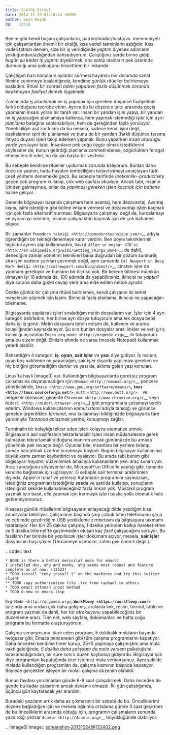 ```yaml
---
title: Günlük Ritüel
date: 2014-11-23 02:18:14 +0200
author: Emin Reşah
dp:   12510
---
```


Benim gibi kendi başına çalışanların, patron/müdür/hasta/vs. memnuniyeti
için çalışanlardan önemli bir eksiği, kısa vadeli tatminlerin azlığıdır.
Kısa vadeli tatmin derken, size bir iş verildiğinde *yaptım* diyecek
adımların yokluğundan/azlığından bahsediyorum. Çalıştığınız yerde birine
gidip, *bugün şu kadar iş yaptım* diyebilmek, ona sahip olanların pek
üzerinde durmadığı ama yokluğunu hissettiren bir imkandır.

Çalıştığım bazı konuların aylardır sürmesi hayatımı *her anlamda* sanat
filmine çevirmeye başladığında, kendime günlük ritüeller belirlemeye
başladım. Ritüel *bir sonraki adımı yaparken fazla düşünmek zorunda
bırakmayan faaliyet* demek lügatimde.

Zamanında *iş planlamak* ve *iş yapmak* için gereken düşünce
faaliyetinin farklı olduğunu tecrübe ettim. Ayrıca bu iki düşünce tarzı
arasında geçiş yapmanın insanı yoran bir tarafı var. İnsan bir yandan
işini yapıp, bir yandan ne iş yapacağını planlamaya kalkınca, hem yapmak
istemediği işler için *aşırı planlama* batağına saplanabiliyor, hem de
gereğinden fazla yoruluyor. Yöneticiliğin asıl zor kısmı da bu mesela,
sadece kendi işini değil, başkalarının işini de planlamak ve bunu da bir
yandan (farklı düşünce tarzına ihtiyaç duyan) işleri takip ederken
yapmak. Bunu yaparken insan *oturduğu yerde* yoruluyor tabii. İnsanların
pek çoğu özgür olmak istediklerini söyleseler de, bunun getirdiği
planlama zahmetindense, özgürlükten feragat etmeyi tercih eder, bu da
işin başka bir vechesi.

Bu sebeple kendime ritüeller uydurmak zorunda kalıyorum. Bunları daha
önce de yaptım, hatta hayatım tembelliğimi tedavi etmeyi amaçlayan türlü
çeşit yöntemi denemekle geçti. Bu sebeple tarifinde
*üretkenlik--productivity* geçen çok program kullanıp, çok web sayfası
okudum. Ancak tabi, insanın içinden gelmeyince, onlar da *yapılması
gereken işten kaçmak için bahane* haline geliyor.

Genelde bilgisayar başında çalışmam hem avantaj, hem dezavantaj. Avantaj
kısmı, işimi istediğim gibi bölme imkanı vermesi ve dezavantajı işten
kaçmak için çok fazla alternatif sunması. Bilgisayarla çalışmayı değil
de, kurcalamayı ve oynamayı sevince, insanın çalışmaktan kaçmak için de
çok bahanesi oluyor.

Bir zamanlar `Pomodoro tekniği <http://pomodorotechnique.com/>`__ adıyla
öğrendiğim bir tekniği denemeye karar verdim. Ben böyle tekniklerinin
hiçbirini aynen alıp kullanmadım, `David Allen'ın meşhur
GTD'si <http://en.wikipedia.org/wiki/Getting_Things_Done>`__ de dahil,
denediğim zaman yönetimi teknikleri bana doğrudan bir çözüm sunmadı;
zira işim sadece çarkları çevirmek değil, aynı zamanda `Cal Newport'un
Deep Work dediği <http://calnewport.com/blog/about/>`__ cinsten işler de
yapmam gerekiyor ve bunların bir ölçüsü yok. Bir kerede bitmesi mümkün
olmayan işi 10 adımda da, 100 adımda da yapabilirsiniz, ikincisi *ne
yaptın?* diye sorana daha güzel cevap verir ama elde edilen netice
aynıdır.

Özetle günlük bir çalışma ritüeli belirlemek, kendi çalışanın iki temel
meselesini çözmek için lazım. Birincisi fazla planlama, ikincisi ne
yapacağını bilememe.

Bilgisayarda yapılacak işleri sıraladığım metin dosyalarım var. İşler
için 4 ayrı kategori belirledim, her birine ayrı dosya tutuyorum ama tek
dosya belki daha iyi iş görür. Metin dosyasını tercih edişim de,
kullanım ve arama kolaylığından kaynaklanıyor. Şu sıra bunları dosyalar
arası linkler ve veri giriş kolaylığı açısından `Emacs
org-mode <http://orgmode.org>`__ ile tutuyorum ama bu elzem değil.
Elinizin altında ne varsa (mesela Notepad) kullanmak yeterli olabilir.

Bahsettiğim 4 kategori, **iş**, **oyun**, **sair işler** ve **yazı**
diye gidiyor. İş malum, oyun *boş* vaktimde ne yapacağım, sair işler
dışarda yapılması gereken ve hiç bittiğini göremediğim dertler ve yazı
da, aklıma gelen yazı konuları.

Linux'ta hayli |image0| var. Kullandığım bilgisayarlarda gereksiz
program çalışmasına dayanamadığım için `XMonad <http://xmonad.org/>`__
pencere yöneticisinde, `Emacs <http://www.gnu.org/software/emacs/>`__,
`tmux <http://tmux.sourceforge.net/>`__, `mutt <http://www.mutt.org/>`__
ve netgezer (browser, genelde `Chromium <http://www.chromium.org/>`__
veya `Midori <http://midori-browser.org/>`__) gibi programlarla
çalışmayı tercih ederim. Windows kullanıcılarının *komut istemi* adıyla
tanıdığı ve görünce genelde ürperdikleri *terminal*, onu kullanmayı
bildiğinizde bilgisayarla fare yardımıyla *Tarzanca anlaşmak* yerine,
*konuşmayı* sağlar.

Terminalin bir kolaylığı tekrar eden işleri kolayca otomatize etmek.
Bilgisayarın asıl vazifesinin tekrarlanabilir işleri insan müdahalesine
gerek kalmadan tekrarlamak olduğuna inanırım ancak günümüzde bu amaca
yönelmek pek revaçta değil. Oyunlar bile, insanlara bir yerlere
tıklatıp, zaman harcatmak üzerine kurulmaya başladı. Bugün bilgisayar
kullanımının büyük kısmı zaman kaybettirici ve oyalayıcı. Bu arada tabi
benim gibi bilgisayarı *hayatını düzenlemek* amacıyla kullananların yeni
araç sunan yok. Araç sunduğunu söyleyenler de, Microsoft'un Office'le
yaptığı gibi, temelde kendine bağlamak için uğraşıyor. O sebeple sair
terminal arabirimleri dışında, Apple'ın tuhaf ve yetersiz Automator
programını saymazsak, istediğiniz programları istediğiniz sırada ve
şekilde kullanıp, sonuçlarını istediğiniz şekilde kullanabileceğiniz
fazla imkan yok. Müstakil program yazmak için basit, elle yapmak için
karmaşık işleri başka yolla otomatik hale getiremiyorsunuz.

Kısacası günlük ritüellerimi bilgisayarın anlayacağı dilde yazdığım kısa
*senaryolar* belirliyor. Çalışmanın başında şarjı çabuk biten telefonumu
şarja ve cebimde gezdirdiğim USB yedekleme zımbırtısını da bilgisayara
takmamı hatırlatıyor. Her biri 25 dakika çalışma, 1 dakika yerinden
kalkıp hareket etme ve 5 dakika Internet'te gezinmeden oluşan kaç
*fasıl* çalışacağımı soruyor. Bu fasılların her birinde bir *yapılacak
işler* dokümanı açıyor, mesela, **sair işler** dosyasının başı şöyle:
(Tercümeye üşendim, zaten pek önemli değil.)

.. code:: text

    * DONE is there a better mercurial mode for emacs?
    I installed dvc, ahg and monky. ahg seems most robust and feature
    complete as of now. (12523)
    * TODO install "ruby install t" on the machines and try this twitter client
    ** TODO copy authorization file .trc from raphael to others 
    * TODO emacs ottoman input method
    * TODO d-new in emacs lisp 

`Org-Mode <http://orgmode.org>`__,
`WorkFlowy <https://workflowy.com/>`__ tarzında ama ondan çok daha
gelişmiş, aralarda link, resim, formül, tablo ve program yazmak da
dahil, her tür *atraksiyonu* yapabileceğiniz bir düzenleme aracı. Tüm
not, web sayfası, dokümanları ve hatta çoğu programı bu formatta
oluşturuyorum.

Çalışma senaryosunu idare eden program, 5 dakikalık molaların başında
netgezer gibi, Emacs pencereleri gibi tüm çalışma programlarını
kapatıyor. Daha önceden kendime timer kurup, 25+5 yapmaya çalışmıştım
ama mola vakti geldiğinde, *5 dakika daha çalışsam da mola versem*
psikolojisini bırakamadığımdan, bir süre sonra düzen kaybolup gidiyordu.
Bilgisayar şak diye programları kapattığında ister istemez mola
veriyorsunuz. Aynı şekilde molada kullandığım programları da, çalışma
kısmının başında kapatıyor. Böylece gerçekten işleyen bir molalı çalışma
düzenim olabildi.

Bunun faydası yorulmadan günde 6-8 saat çalışabilmek. Daha önceden de
günde bu kadar çalışırdım ancak devamlı olmazdı. İki gün çalıştığımda,
üçüncü gün kaytaracak yer arardım.

Buradaki yazıların artık daha az çıkmasının bir sebebi de bu.
Önceliklerimi düzene bağladığım için ve mesela oğlumla ortalama günde 3
saat geçirmek de bu önceliklerin arasında olduğu için, programın
çalışmaların sonunda yazdırdığı yazılar `4cümle <http://4cumle.org>`__
büyüklüğünde olabiliyor.

.. |image0| image:: screenshot-20131024@133402.png
